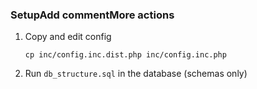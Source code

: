 ### SetupAdd commentMore actions
1. Copy and edit config
    ````shell 
    cp inc/config.inc.dist.php inc/config.inc.php
    ````

2. Run `db_structure.sql` in the database (schemas only)
